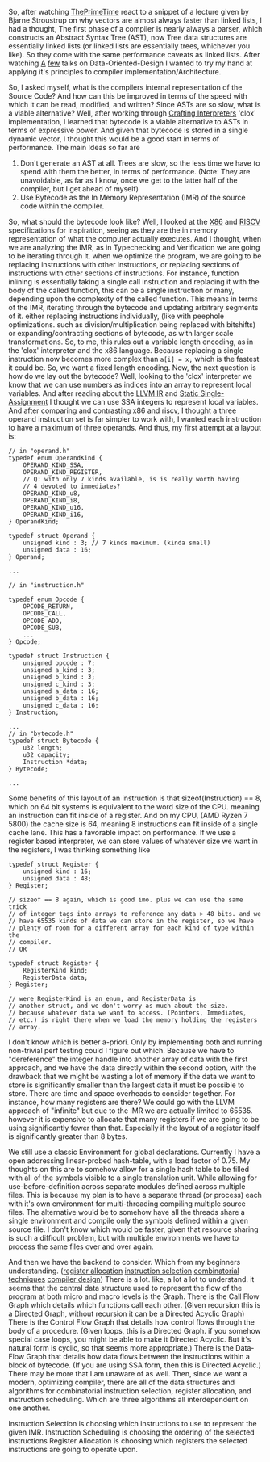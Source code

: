 So, after watching [ThePrimeTime](https://www.youtube.com/watch?v=cvZArAipOjo&t=725s) react to a snippet of a lecture given by Bjarne Stroustrup on why vectors are almost always faster than linked lists, I had a thought,
The first phase of a compiler is nearly always a parser, which constructs an Abstract Syntax Tree (AST), now Tree data structures are essentially linked lists (or linked lists are essentially trees, whichever you like). So they come with the same performance caveats as linked lists. After watching [A](https://www.youtube.com/watch?v=rX0ItVEVjHc) [few](https://www.youtube.com/watch?v=IroPQ150F6c) talks on Data-Oriented-Design I wanted to try my hand at applying it's principles to compiler implementation/Architecture.

So, I asked myself, what is the compilers internal representation of the Source Code?
And how can this be improved in terms of the speed with which it can be read, modified, and written? Since ASTs are so slow, what is a viable alternative? Well, after working through [Crafting Interpreters](https://craftinginterpreters.com/contents.html) 'clox' implementation, I learned that bytecode is a viable alternative to ASTs in terms of expressive power. And given that bytecode is stored in a single dynamic vector, I thought this would be a good start in terms of performance. 
The main Ideas so far are 
1. Don't generate an AST at all. Trees are slow, so the less time we have to spend with them the better, in terms of performance. (Note: They are unavoidable, as far as I know, once we get to the latter half of the compiler, but I get ahead of myself)
2. Use Bytecode as the In Memory Representation (IMR) of the source code within the compiler.

So, what should the bytecode look like? Well, I looked at the [X86](https://www.amd.com/content/dam/amd/en/documents/processor-tech-docs/programmer-references/40332.pdf) and [RISCV](https://lf-riscv.atlassian.net/wiki/spaces/HOME/pages/16154769/RISC-V+Technical+Specifications) specifications for inspiration, seeing as they are the in memory representation of what the computer actually executes. And I thought, when we are analyzing the IMR, as in Typechecking and Verification we are going to be iterating through it. when we optimize the program, we are going to be replacing instructions with other instructions, or replacing sections of instructions with other sections of instructions. For instance, function inlining is essentially taking a single call instruction and replacing it with the body of the called function, this can be a single instruction or many, depending upon the complexity of the called function. This means in terms of the IMR, iterating through the bytecode and updating arbitrary segments of it. either replacing instructions individually, (like with peephole optimizations. such as division/multiplication being replaced with bitshifts)
or expanding/contracting sections of bytecode, as with larger scale transformations.
So, to me, this rules out a variable length encoding, as in the 'clox' interpreter and the x86 language. Because replacing a single instruction now becomes more complex than 
`a[i] = x;` which is the fastest it could be. So, we want a fixed length encoding. 
Now, the next question is how do we lay out the bytecode? Well, looking to the 'clox' interpreter we know that we can use numbers as indices into an array to represent local variables. And after reading about the [LLVM IR](https://llvm.org/docs/LangRef.html#syntax) and [Static Single-Assignment](https://en.wikipedia.org/wiki/Static_single-assignment_form) I thought we can use SSA integers to represent local variables. And after comparing and contrasting
x86 and riscv, I thought a three operand instruction set is far simpler to work with, I wanted each instruction to have a maximum of three operands.
And thus, my first attempt at a layout is:
```
// in "operand.h"
typedef enum OperandKind {
	OPERAND_KIND_SSA,
	OPERAND_KIND_REGISTER,
	// Q: with only 7 kinds available, is is really worth having 
	// 4 devoted to immediates?
	OPERAND_KIND_u8,
	OPERAND_KIND_i8,
	OPERAND_KIND_u16,
	OPERAND_KIND_i16,
} OperandKind;

typedef struct Operand {
	unsigned kind : 3; // 7 kinds maximum. (kinda small)
	unsigned data : 16;
} Operand;

...

// in "instruction.h"

typedef enum Opcode {
	OPCODE_RETURN,
	OPCODE_CALL,
	OPCODE_ADD,
	OPCODE_SUB,
	...
} Opcode;

typedef struct Instruction {
	unsigned opcode : 7;
	unsigned a_kind : 3;
	unsigned b_kind : 3;
	unsigned c_kind : 3;
	unsigned a_data : 16;
	unsigned b_data : 16;
	unsigned c_data : 16;
} Instruction;

...
// in "bytecode.h"
typedef struct Bytecode {
	u32 length;
	u32 capacity;
	Instruction *data;
} Bytecode;

...

```
Some benefits of this layout of an instruction is that sizeof(Instruction) == 8, which on 64 bit systems is equivalent to the word size of the CPU. meaning an instruction can fit inside of a register. And on my CPU, (AMD Ryzen 7 5800) the cache size is 64, meaning 8 instructions can fit inside of a single cache lane. This has a favorable impact on performance. If we use a register based interpreter, we can store values of whatever size we want in the registers, I was thinking something like 
```
typedef struct Register {
	unsigned kind : 16;
	unsigned data : 48;
} Register;

// sizeof == 8 again, which is good imo. plus we can use the same trick
// of integer tags into arrays to reference any data > 48 bits. and we 
// have 65535 kinds of data we can store in the register, so we have 
// plenty of room for a different array for each kind of type within the 
// compiler.
// OR

typedef struct Register {
	RegisterKind kind;
	RegisterData data;
} Register;

// were RegisterKind is an enum, and RegisterData is 
// another struct, and we don't worry as much about the size.
// because whatever data we want to access. (Pointers, Immediates,
// etc.) is right there when we load the memory holding the registers 
// array. 
```
I don't know which is better a-priori. Only by implementing both and
running non-trivial perf testing could I figure out which. Because we 
have to "dereference" the integer handle into another array of data 
with the first approach, and we have the data directly within the second
option, with the drawback that we might be wasting a lot of memory 
if the data we want to store is significantly smaller than the largest 
data it must be possible to store. There are time and space overheads to 
consider together. For instance, how many registers are there?
We could go with the LLVM approach of "infinite" but due to the IMR we are actually limited to 65535. however it is expensive to allocate that many registers if we are going to be 
using significantly fewer than that. Especially if the layout of a register itself is significantly greater than 8 bytes. 

We still use a classic Environment for global declarations. Currently I have a open addressing linear-probed hash-table, with a load factor of 0.75. My thoughts on this are to somehow allow for a single hash table to be filled with all of the symbols visible to a single translation unit. While allowing for use-before-definition across separate modules defined across multiple files. This is because my plan is to have a separate thread (or process) each with it's own environment for multi-threading compiling multiple source files. 
The alternative would be to somehow have all the threads share a single environment and compile only the symbols defined within a given source file. I don't know which would be faster, given that resource sharing is such a difficult problem, but with multiple environments we have to process the same files over and over again. 

And then we have the backend to consider. Which from my beginners understanding. 
([register allocation](http://compilers.cs.ucla.edu/fernando/publications/drafts/survey.pdf) [instruction selection](https://link.springer.com/book/10.1007/978-3-319-34019-7) [combinatorial techniques](https://arxiv.org/abs/1409.7628) [compiler design](https://link.springer.com/book/10.1007/978-1-4612-5192-7))
There is a lot. like, a lot a lot to understand. it seems that the central data structure used to represent the flow of the program at both micro and macro levels is the Graph. There is the Call Flow Graph which details which functions call each other. (Given recursion this is a Directed Graph, without recursion it can be a Directed Acyclic Graph) There is the Control Flow Graph that details how control flows through the body of a procedure. (Given loops, this is a Directed Graph. if you somehow special case loops, you might be able to make it 
Directed Acyclic. But it's natural form is cyclic, so that seems more appropriate.)
There is the Data-Flow Graph that details how data flows between the instructions within a block of bytecode. (If you are using SSA form, then this is Directed Acyclic.)
There may be more that I am unaware of as well.
Then, since we want a modern, optimizing compiler, there are all of the data structures and algorithms for combinatorial instruction selection, register allocation, and instruction scheduling. Which are three algorithms all interdependent on one another.

Instruction Selection is choosing which instructions to use to represent the given IMR.
Instruction Scheduling is choosing the ordering of the selected instructions
Register Allocation is choosing which registers the selected instructions are going to operate upon.














































